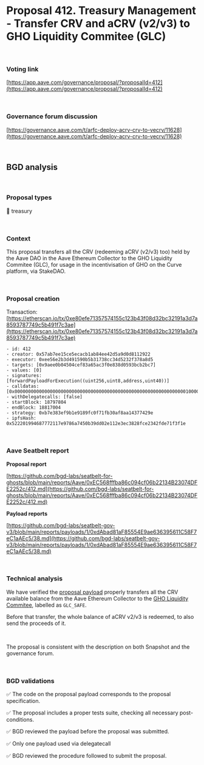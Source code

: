 # Proposal 412. Treasury Management - Transfer CRV and aCRV (v2/v3) to GHO Liquidity Commitee (GLC)

<br>

### Voting link

[https://app.aave.com/governance/proposal/?proposalId=412](https://app.aave.com/governance/proposal/?proposalId=412)

<br>

### Governance forum discussion

[https://governance.aave.com/t/arfc-deploy-acrv-crv-to-vecrv/11628](https://governance.aave.com/t/arfc-deploy-acrv-crv-to-vecrv/11628)

<br>

## BGD analysis

<br>

### Proposal types

:bank: treasury

<br>

### Context

This proposal transfers all the CRV (redeeming aCRV (v2/v3) too) held by the Aave DAO in the Aave Ethereum Collector to the GHO Liquidity Commitee (GLC), for usage in the incentivisation of GHO on the Curve platform, via StakeDAO.


<br>

### Proposal creation

Transaction: [https://etherscan.io/tx/0xe80efe71357574155c123b43f08d32bc32191a3d7a8593787749c5b491f7c3ae](https://etherscan.io/tx/0xe80efe71357574155c123b43f08d32bc32191a3d7a8593787749c5b491f7c3ae)

```
- id: 412
- creator: 0x57ab7ee15ce5ecacb1ab84ee42d5a9d0d8112922
- executor: 0xee56e2b3d491590b5b31738cc34d5232f378a8d5
- targets: [0x9aee0b04504cef83a65ac3f0e838d0593bcb2bc7]
- values: [0]
- signatures: [forwardPayloadForExecution((uint256,uint8,address,uint40))]
- calldatas: [0x00000000000000000000000000000000000000000000000000000000000000010000000000000000000000000000000000000000000000000000000000000001000000000000000000000000dabad81af85554e9ae636395611c58f7ec1aaec50000000000000000000000000000000000000000000000000000000000000026]
- withDelegatecalls: [false]
- startBlock: 18797804
- endBlock: 18817004
- strategy: 0xb7e383ef9b1e9189fc0f71fb30af8aa14377429e
- ipfsHash: 0x522201994687772117e9786a7450b39dd02e112e3ec3828fce2342fde71f3f1e
```

<br>

### Aave Seatbelt report

**Proposal report**

[https://github.com/bgd-labs/seatbelt-for-ghosts/blob/main/reports/Aave/0xEC568fffba86c094cf06b22134B23074DFE2252c/412.md](https://github.com/bgd-labs/seatbelt-for-ghosts/blob/main/reports/Aave/0xEC568fffba86c094cf06b22134B23074DFE2252c/412.md)

**Payload reports**

[https://github.com/bgd-labs/seatbelt-gov-v3/blob/main/reports/payloads/1/0xdAbad81aF85554E9ae636395611C58F7eC1aAEc5/38.md](https://github.com/bgd-labs/seatbelt-gov-v3/blob/main/reports/payloads/1/0xdAbad81aF85554E9ae636395611C58F7eC1aAEc5/38.md)


<br>

### Technical analysis

We have verified the [proposal payload](https://etherscan.io/address/0x66c6ba442D5947007263238bA8deDDE2Dc9fd855#code#F1#L16) properly transfers all the CRV available balance from the Aave Ethereum Collector to the [GHO Liquidity Commitee](https://etherscan.io/address/0x205e795336610f5131Be52F09218AF19f0f3eC60), labelled as `GLC_SAFE`.

Before that transfer, the whole balance of aCRV v2/v3 is redeemed, to also send the proceeds of it.

<br>

The proposal is consistent with the description on both Snapshot and the governance forum.

<br>

### BGD validations

:white_check_mark: The code on the proposal payload corresponds to the proposal specification.

:white_check_mark: The proposal includes a proper tests suite, checking all necessary post-conditions.

:white_check_mark: BGD reviewed the payload before the proposal was submitted.

:white_check_mark: Only one payload used via delegatecall

:white_check_mark: BGD reviewed the procedure followed to submit the proposal.

